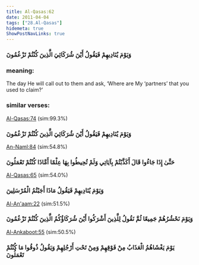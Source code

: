 ```yaml
---
title: Al-Qasas:62
date: 2011-04-04
tags: ["28.Al-Qasas"]
hidemeta: true 
ShowPostNavLinks: true 
---
```

### وَيَوْمَ يُنَادِيهِمْ فَيَقُولُ أَيْنَ شُرَكَائِيَ الَّذِينَ كُنْتُمْ تَزْعُمُونَ
### meaning: 
The day He will call out to them and ask, ‘Where are My ‘partners’ that you used to claim?’
### similar verses: 

[Al-Qasas:74](/28/74) (sim:99.3%)

### وَيَوْمَ يُنَادِيهِمْ فَيَقُولُ أَيْنَ شُرَكَائِيَ الَّذِينَ كُنْتُمْ تَزْعُمُونَ

[An-Naml:84](/27/84) (sim:54.8%)

### حَتَّىٰ إِذَا جَاءُوا قَالَ أَكَذَّبْتُمْ بِآيَاتِي وَلَمْ تُحِيطُوا بِهَا عِلْمًا أَمَّاذَا كُنْتُمْ تَعْمَلُونَ

[Al-Qasas:65](/28/65) (sim:54.0%)

### وَيَوْمَ يُنَادِيهِمْ فَيَقُولُ مَاذَا أَجَبْتُمُ الْمُرْسَلِينَ

[Al-An'aam:22](/6/22) (sim:51.5%)

### وَيَوْمَ نَحْشُرُهُمْ جَمِيعًا ثُمَّ نَقُولُ لِلَّذِينَ أَشْرَكُوا أَيْنَ شُرَكَاؤُكُمُ الَّذِينَ كُنْتُمْ تَزْعُمُونَ

[Al-Ankaboot:55](/29/55) (sim:50.5%)

### يَوْمَ يَغْشَاهُمُ الْعَذَابُ مِنْ فَوْقِهِمْ وَمِنْ تَحْتِ أَرْجُلِهِمْ وَيَقُولُ ذُوقُوا مَا كُنْتُمْ تَعْمَلُونَ
